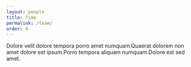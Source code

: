 ```yaml
---
layout: people
title: Time
permalink: /team/
order: 0
---
```

Dolore velit dolore tempora porro amet numquam.Quaerat dolorem non amet dolore est ipsum.Porro tempora aliquam numquam.Dolore est sed amet.